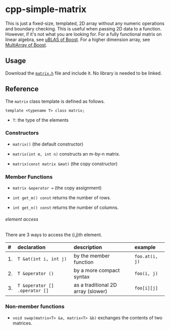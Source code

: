
# cpp-simple-matrix

This is just a fixed-size, templated, 2D array without any numeric operations and boundary checking. This is useful when passing 2D data to a function. However, if it's not what you are looking for. For a fully functional matrix on linear algebra, see [uBLAS of Boost](https://www.google.com/search?q=boost+ublas). For a higher dimension array, see [MultiArray of Boost](https://www.google.com/search?q=boost+multiarray).

## Usage

Download the [`matrix.h`](https://raw.github.com/YiPo/cpp-simple-matrix/master/matrix.h) file and include it. No library is needed to be linked.

## Reference

The `matrix` class template is defined as follows.

`template <typename T> class matrix;`

* `T`: the type of the elements

### Constructors

- `matrix()`                  (the default constructor)

- `matrix(int m, int n)`      constructs an m-by-n matrix.

- `matrix(const matrix &mat)` (the copy constructor)

### Member Functions

- `matrix &operator =` (the copy assignment)

- `int get_m() const`  returns the number of rows.

- `int get_n() const`  returns the number of columns.

###### element access

There are 3 ways to access the (i,j)th element.

| #  | declaration                   | description                        | example        |
|:---|:------------------------------|:-----------------------------------|:---------------|
| 1. | `T &at(int i, int j)`         | by the member function             | `foo.at(i, j)` |
| 2. | `T &operator ()`              | by a more compact syntax           | `foo(i, j)`    |
| 3. | `T &operator [] .operator []` | as a traditional 2D array (slower) | `foo[i][j]`    |

### Non-member functions

- `void swap(matrix<T> &a, matrix<T> &b)` exchanges the contents of two matrices.

